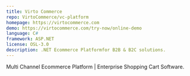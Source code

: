 ```yaml
---
title: Virto Commerce
repo: VirtoCommerce/vc-platform
homepage: https://virtocommerce.com
demo: https://virtocommerce.com/try-now/online-demo
language: C#
framework: ASP.NET
license: OSL-3.0
description: .NET Ecommerce Platformfor B2B & B2C solutions.
---
```


Multi Channel Ecommerce Platform | Enterprise Shopping Cart Software.
